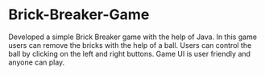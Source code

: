 # Brick-Breaker-Game
Developed a simple Brick Breaker game with the help of Java. In this game users can remove the bricks with the help of a ball. Users can control the ball by clicking on the left and right buttons. Game UI is user friendly and anyone can play.
